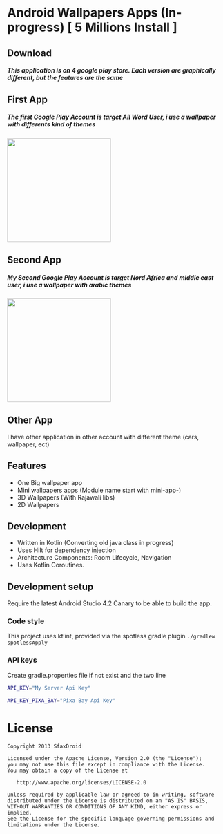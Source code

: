 # Android Wallpapers Apps (In-progress) [ 5 Millions Install ]
 
## Download
##### This application is on 4 google play store. Each version are graphically different, but the features are the same

## First App
##### The first Google Play Account is target All Word User, i use a wallpaper with differents kind of themes
<a href="https://play.google.com/store/apps/details?id=com.liliagame.scarewhotouchme" target="_blank">
<img src="http://androidsporttv.com/getit.png" width=240 />
</a>

## Second App
#####  My Second Google Play Account is target Nord Africa and middle east user, i use a wallpaper with arabic themes

<a href="https://play.google.com/store/apps/details?id=com.sami.rippel.allah" target="_blank">
<img src="http://androidsporttv.com/getit.png" width=240 />
</a>

## Other App
I have other application in other account with different theme (cars, wallpaper, ect)

## Features
- One Big wallpaper app 
- Mini wallpapers apps (Module name start with mini-app-)
- 3D Wallpapers (With Rajawali libs)
- 2D Wallpapers 

## Development
- Written in Kotlin (Converting old java class in progress)
- Uses Hilt for dependency injection
- Architecture Components: Room Lifecycle, Navigation
- Uses Kotlin Coroutines.

## Development setup
Require the latest Android Studio 4.2 Canary to be able to build the app.
### Code style
This project uses ktlint, provided via the spotless gradle plugin ````./gradlew spotlessApply ````
### API keys
Create gradle.properties file if not exist and the two line 

```sh
API_KEY="My Server Api Key"
```
```sh
API_KEY_PIXA_BAY="Pixa Bay Api Key"
```

License
=======
    Copyright 2013 SfaxDroid

    Licensed under the Apache License, Version 2.0 (the "License");
    you may not use this file except in compliance with the License.
    You may obtain a copy of the License at

       http://www.apache.org/licenses/LICENSE-2.0

    Unless required by applicable law or agreed to in writing, software
    distributed under the License is distributed on an "AS IS" BASIS,
    WITHOUT WARRANTIES OR CONDITIONS OF ANY KIND, either express or implied.
    See the License for the specific language governing permissions and
    limitations under the License.


 
